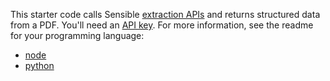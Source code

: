 This starter code calls Sensible [extraction APIs](https://docs.sensible.so/reference#extract-data-from-a-document) and returns structured data from a PDF. You'll need an [API key](https://www.sensible.so/get-early-access). For more information, see the readme for your programming language: 

- [node](./node)
- [python](./python)

